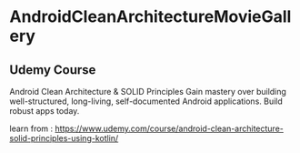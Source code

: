 # AndroidCleanArchitectureMovieGallery

## Udemy Course
Android Clean Architecture & SOLID Principles
Gain mastery over building well-structured, long-living, self-documented Android applications. Build robust apps today.

learn from : https://www.udemy.com/course/android-clean-architecture-solid-principles-using-kotlin/
